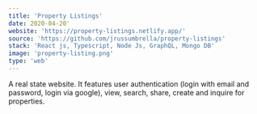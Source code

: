 ```yaml
---
title: 'Property Listings'
date: 2020-04-20'
website: 'https://property-listings.netlify.app/'
source: 'https://github.com/jrussumbrella/property-listings'
stack: 'React js, Typescript, Node Js, GraphQL, Mongo DB'
image: 'property-listing.png'
type: 'web'
---
```


A real state website. It features user authentication (login with email and password, login via google), view, search, share, create and inquire for properties.
